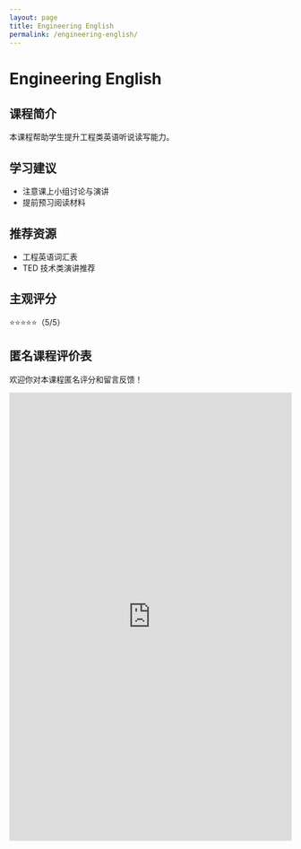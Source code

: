 ```yaml
---
layout: page
title: Engineering English
permalink: /engineering-english/
---
```


# Engineering English

## 课程简介  
本课程帮助学生提升工程类英语听说读写能力。

## 学习建议  
- 注意课上小组讨论与演讲
- 提前预习阅读材料

## 推荐资源  
- 工程英语词汇表
- TED 技术类演讲推荐

## 主观评分  
⭐⭐⭐⭐⭐（5/5）

## 匿名课程评价表

欢迎你对本课程匿名评分和留言反馈！

<iframe src="https://docs.google.com/forms/d/e/1FAIpQLScFJlF7XaAVireiWmaw-erj2RuqXTYXQOzGlIkTpUB1RY_2LA/viewform?embedded=true" width="100%" height="800" frameborder="0" marginheight="0" marginwidth="0">
正在加载…
</iframe>

